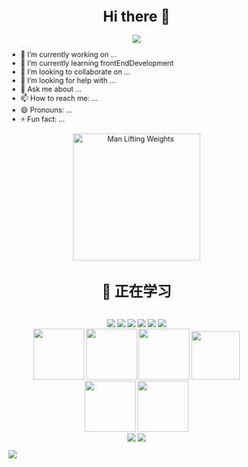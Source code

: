 <div align="center">
  <h1>Hi there 👋</h1>
  <!-- knock code pictures 敲代码的图片 -->
  <img src="https://cdn.jsdelivr.net/gh/sun0225SUN/sun0225SUN/assets/images/coding.gif" /><br>
</div>

- 🔭 I’m currently working on ...
- 🌱 I’m currently learning frontEndDevelopment
- 👯 I’m looking to collaborate on ...
- 🤔 I’m looking for help with ...
- 💬 Ask me about ...
- 📫 How to reach me: ...
- 😄 Pronouns: ...
- ⚡ Fun fact: ...<br>
 
<!-- gif -->
<div align="center">
  <img src="https://cdn.jsdelivr.net/gh/sun0225SUN/sun0225SUN/assets/images/man.png" alt="Man Lifting Weights" width="250" height="250">
  <br>
  <h1>💪 正在学习</h1>
  <br>
  <img src="https://img.shields.io/badge/HTML5-E34F26?logo=html5&logoColor=fff&style=flat"></img>
  <img src="https://img.shields.io/badge/CSS3-1572B6?logo=css3&logoColor=fff&style=flat"></img>
  <img src="https://img.shields.io/badge/JavaScript-F7DF1E?logo=javascript&logoColor=000&style=flat"></img>
  <img src="https://img.shields.io/badge/-Typescript-blue?logo=Typescript&logoColor=fff"></img>
  <img src="https://img.shields.io/badge/Vue.js-4FC08D?logo=vuedotjs&logoColor=fff&style=flat"></img>
  <img src="https://img.shields.io/badge/-webpack-blue?logo=webpack&logoColor=white&style=flat"></img>
  <br>  
  <img height="100" width="100" src="https://cdn.jsdelivr.net/gh/sun0225SUN/sun0225SUN/assets/images/html.webp">
  <img height="100" width="100" src="https://cdn.jsdelivr.net/gh/sun0225SUN/sun0225SUN/assets/images/cssgif.webp">
  <img height="100" width="100" src="https://cdn.jsdelivr.net/gh/sun0225SUN/sun0225SUN/assets/images/vscode.webp">
  <img height="95" width="95" src="https://cdn.jsdelivr.net/gh/sun0225SUN/sun0225SUN/assets/images/vue.webp">
  <img height="100" width="100" src="https://cdn.jsdelivr.net/gh/sun0225SUN/sun0225SUN/assets/images/js.webp">
  <img height="100" width="100" src="https://cdn.jsdelivr.net/gh/sun0225SUN/sun0225SUN/assets/images/github.webp">
  <br>
   <img src="https://github-readme-stats.vercel.app/api?username=zhengwenhong123&show_icons=true&theme=cobalt"></img>
  <img src="https://github-readme-stats.vercel.app/api/top-langs?username=zhengwenhong123&show-icons=true&theme=cobalt"></img>
</div>


 <img src="https://cdn.jsdelivr.net/gh/sun0225SUN/sun0225SUN/assets/images/icon.png" /></div>
<br>

<!-- <div align="center">
  <img src="https://github-readme-activity-graph.cyclic.app/graph?username=zhengwenhong123&theme=vue"></img>  
</div> -->
